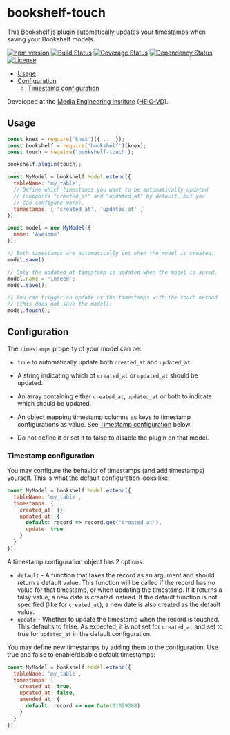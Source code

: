 # bookshelf-touch

This [Bookshelf.js](http://bookshelfjs.org) plugin automatically updates your timestamps when saving your Bookshelf models.

[![npm version](https://badge.fury.io/js/bookshelf-touch.svg)](https://badge.fury.io/js/bookshelf-touch)
[![Build Status](https://travis-ci.org/MediaComem/bookshelf-touch.svg?branch=master)](https://travis-ci.org/MediaComem/bookshelf-touch)
[![Coverage Status](https://coveralls.io/repos/github/MediaComem/bookshelf-touch/badge.svg?branch=master)](https://coveralls.io/github/MediaComem/bookshelf-touch?branch=master)
[![Dependency Status](https://gemnasium.com/badges/github.com/MediaComem/bookshelf-touch.svg)](https://gemnasium.com/github.com/MediaComem/bookshelf-touch)
[![License](https://img.shields.io/badge/License-MIT-blue.svg)](LICENSE.txt)

<!-- START doctoc generated TOC please keep comment here to allow auto update -->
<!-- DON'T EDIT THIS SECTION, INSTEAD RE-RUN doctoc TO UPDATE -->


- [Usage](#usage)
- [Configuration](#configuration)
  - [Timestamp configuration](#timestamp-configuration)

<!-- END doctoc generated TOC please keep comment here to allow auto update -->

Developed at the [Media Engineering Institute](http://mei.heig-vd.ch) ([HEIG-VD](https://heig-vd.ch)).



## Usage

```js
const knex = require('knex')({ ... });
const bookshelf = require('bookshelf')(knex);
const touch = require('bookshelf-touch');

bookshelf.plugin(touch);

const MyModel = bookshelf.Model.extend({
  tableName: 'my_table',
  // Define which timestamps you want to be automatically updated
  // (supports "created_at" and "updated_at" by default, but you
  // can configure more).
  timestamps: [ 'created_at', 'updated_at' ]
});

const model = new MyModel({
  name: 'Awesome'
});

// Both timestamps are automatically set when the model is created.
model.save();

// Only the updated_at timestamp is updated when the model is saved.
model.name = 'Indeed';
model.save();

// You can trigger an update of the timestamps with the touch method
// (this does not save the model):
model.touch();
```



## Configuration

The `timestamps` property of your model can be:

* `true` to automatically update both `created_at` and `updated_at`.

* A string indicating which of `created_at` or `updated_at` should be updated.

* An array containing either `created_at`, `updated_at` or both to indicate which should be updated.

* An object mapping timestamp columns as keys to timestamp configurations as value. See [Timestamp configuration](#timestamp-configuration) below.

* Do not define it or set it to false to disable the plugin on that model.

### Timestamp configuration

You may configure the behavior of timestamps (and add timestamps) yourself.
This is what the default configuration looks like:

```js
const MyModel = bookshelf.Model.extend({
  tableName: 'my_table',
  timestamps: {
    created_at: {}
    updated_at: {
      default: record => record.get('created_at'),
      update: true
    }
  }
});
```

A timestamp configuration object has 2 options:

* `default` - A function that takes the record as an argument and should return a default value.
  This function will be called if the record has no value for that timestamp, or when updating
  the timestamp. If it returns a falsy value, a new date is created instead. If the default
  function is not specified (like for `created_at`), a new date is also created as the default
  value.
* `update` - Whether to update the timestamp when the record is touched. This defaults to false.
  As expected, it is not set for `created_at` and set to true for `updated_at` in the default
  configuration.

You may define new timestamps by adding them to the configuration.
Use true and false to enable/disable default timestamps:

```js
const MyModel = bookshelf.Model.extend({
  tableName: 'my_table',
  timestamps: {
    created_at: true,
    updated_at: false,
    amended_at: {
      default: record => new Date(11029388)
    }
  }
});
```
